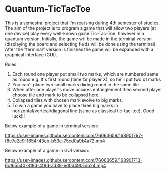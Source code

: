 # Quantum-TicTacToe
This is a semestral project that I'm realising during 4th semester of studies. The aim of the project is to program a game that will allow two players (at
one device) play every well-known game Tic-Tac-Toe, however in a quantum version. Initially, the game will be made in the terminal version (displaying the board and selecting fields will be done using the terminal). After the "terminal" version is finished the game will be expanded with a graphical interface (GUI).

Rules:
1. Each round one player put small two marks, which are numbered same as round e.g. It's first round (time for player X), so he'll put two x1 marks
2. You can't place two small marks during round in the same tile.
3. When after one player's move occures entanglement then second player choose tile and mark to be collapsed here.
4. Collapsed tiles with chosen mark evolve to big marks.
5. To win a game you have to place three big marks in horizontal/vertical/diagonal line (same as classical tic-tac-toe).
Good luck!!!

Below example of a game in terminal version:


https://user-images.githubusercontent.com/76063659/168901767-f8e7e2c9-1654-43eb-b53c-75cd0a9b4a72.mp4

Below example of a game in GUI version:


https://user-images.githubusercontent.com/76063659/168901713-6c165540-818d-4f9d-ad39-ed0d4905db24.mp4
